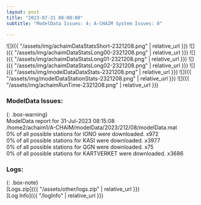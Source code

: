 ```yaml
---
layout: post
title: "2023-07-31 08:00:00"
subtitle: "ModelData Issues: 4; A-CHAIM System Issues: 0"

---
```


![]({{ "/assets/img/achaimDataStatsShort-2321208.png" | relative_url }})
![]({{ "/assets/img/achaimDataStatsLong00-2321208.png" | relative_url }})
![]({{ "/assets/img/achaimDataStatsLong01-2321208.png" | relative_url }})
![]({{ "/assets/img/achaimDataStatsLong02-2321208.png" | relative_url }})
![]({{ "/assets/img/modelDataDataStats-2321208.png" | relative_url }})
![]({{ "/assets/img/modelDataStationStats-2321208.png" | relative_url }})
![]({{ "/assets/img/achaimRunTime-2321208.png" | relative_url }})


### ModelData Issues:  
  
{: .box-warning}  
 ModelData report for 31-Jul-2023 08:15:08   
 /home2/achaim1/A-CHAIM/modelData/2023/212/08/modelData.mat   
 0% of all possible stations for IONO were downloaded. x972   
 0% of all possible stations for KASI were downloaded. x3977   
 0% of all possible stations for QGN were downloaded. x75   
 0% of all possible stations for KARTVERKET were downloaded. x3686   
  


### Logs:  
  
{: .box-note}  
[Logs.zip]({{ "/assets/other/logs.zip" | relative_url }})  
[Log Info]({{ "/logInfo" | relative_url }})  
